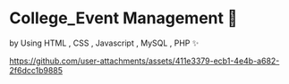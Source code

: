 # College_Event Management 🚀

by Using 
HTML , CSS , Javascript , MySQL , PHP ✨

https://github.com/user-attachments/assets/411e3379-ecb1-4e4b-a682-2f6dcc1b9885

